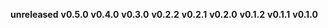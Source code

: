 **unreleased**
**v0.5.0**
**v0.4.0**
**v0.3.0**
**v0.2.2**
**v0.2.1**
**v0.2.0**
**v0.1.2**
**v0.1.1**
**v0.1.0**
